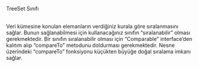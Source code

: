 TreeSet Sınıfı<br><br>


Veri kümesine konulan elemanların verdiğiniz kurala göre sıralanmasını sağlar. Bunun sağlanabilmesi için kullanacağınız sınıfın “sıralanabilir” olması gerekmektedir. Bir sınıfın sıralanabilir olması için “Comparable” interface’den kalıtım alıp “compareTo” metodunu doldurması gerekmektedir. Nesne üzerindeki “compareTo” fonksiyonu küçükten büyüğe doğal sıralama imkanı sağlar.
